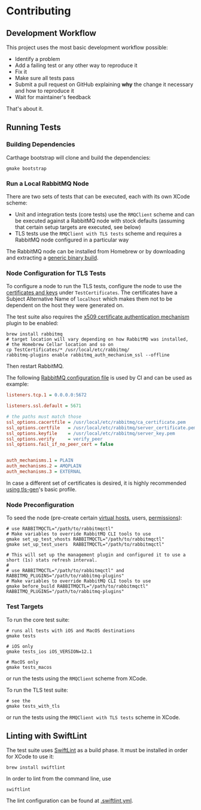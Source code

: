 # Contributing

## Development Workflow

This project uses the most basic development workflow possible:

 * Identify a problem
 * Add a failing test or any other way to reproduce it
 * Fix it
 * Make sure all tests pass
 * Submit a pull request on GitHub explaining **why** the change it necessary
   and how to reproduce it
 * Wait for maintainer's feedback

That's about it.

## Running Tests

### Building Dependencies

Carthage bootstrap will clone and build the dependencies:

```
gmake bootstrap
```

### Run a Local RabbitMQ Node

There are two sets of tests that can be executed, each with its own
XCode scheme:

 * Unit and integration tests (core tests) use the `RMQClient` scheme
   and can be executed against a RabbitMQ node with stock defaults
   (assuming that certain setup targets are executed, see below)
 * TLS tests use the `RMQClient with TLS tests` scheme and requires
   a RabbitMQ node configured in a particular way

The RabbitMQ node can be installed from Homebrew or by downloading
and extracting a [generic binary build](https://www.rabbitmq.com/install-generic-unix.html).

### Node Configuration for TLS Tests

To configure a node to run the TLS tests, configure the node to use the [certificates and keys](https://www.rabbitmq.com/ssl.html#certificates-and-keys)
under `TestCertificates`. The certificates have a Subject Alternative Name of `localhost`
which makes them not to be dependent on the host they were generated on.

The test suite also requires the [x509 certificate authentication mechanism](https://github.com/rabbitmq/rabbitmq-auth-mechanism-ssl)
plugin to be enabled:

``` shell
brew install rabbitmq
# target location will vary depending on how RabbitMQ was installed,
# the Homebrew Cellar location and so on
cp TestCertificates/* /usr/local/etc/rabbitmq/
rabbitmq-plugins enable rabbitmq_auth_mechanism_ssl --offline
```

Then restart RabbitMQ.

The following [RabbitMQ configuration file](https://www.rabbitmq.com/configure.html#configuration-files)
is used by CI and can be used as example:

``` ini
listeners.tcp.1 = 0.0.0.0:5672

listeners.ssl.default = 5671

# the paths must match those
ssl_options.cacertfile = /usr/local/etc/rabbitmq/ca_certificate.pem
ssl_options.certfile   = /usr/local/etc/rabbitmq/server_certificate.pem
ssl_options.keyfile    = /usr/local/etc/rabbitmq/server_key.pem
ssl_options.verify     = verify_peer
ssl_options.fail_if_no_peer_cert = false


auth_mechanisms.1 = PLAIN
auth_mechanisms.2 = AMQPLAIN
auth_mechanisms.3 = EXTERNAL
```

In case a different set of certificates is desired, it is highly recommended
[using tls-gen](https://github.com/michaelklishin/tls-gen)'s basic profile.

### Node Preconfiguration

To seed the node (pre-create certain [virtual hosts](https://www.rabbitmq.com/vhosts.html), users,
[permissions](https://www.rabbitmq.com/access-control.html)):

```
# use RABBITMQCTL="/path/to/rabbitmqctl"
# Make variables to override RabbitMQ CLI tools to use
gmake set_up_test_vhosts RABBITMQCTL="/path/to/rabbitmqctl"
gmake set_up_test_users  RABBITMQCTL="/path/to/rabbitmqctl"

# This will set up the management plugin and configured it to use a short (1s) stats refresh interval.
#
# use RABBITMQCTL="/path/to/rabbitmqctl" and RABBITMQ_PLUGINS="/path/to/rabbitmq-plugins"
# Make variables to override RabbitMQ CLI tools to use
gmake before_build RABBITMQCTL="/path/to/rabbitmqctl" RABBITMQ_PLUGINS="/path/to/rabbitmq-plugins"
```

### Test Targets

To run the core test suite:


``` shell
# runs all tests with iOS and MacOS destinations
gmake tests

# iOS only
gmake tests_ios iOS_VERSION=12.1

# MacOS only
gmake tests_macos

```

or run the tests using the `RMQClient` scheme from XCode.

To run the TLS test suite:


``` shell
# see the
gmake tests_with_tls
```

or run the tests using the `RMQClient with TLS tests` scheme in XCode.

## Linting with SwiftLint

The test suite uses [SwiftLint](https://github.com/realm/SwiftLint) as a build phase.
It must be installed in order for XCode to use it:

``` shell
brew install swiftlint
```

In order to lint from the command line, use

``` shell
swiftlint
```

The lint configuration can be found at [.swiftlint.yml](.swiftlint.yml).
